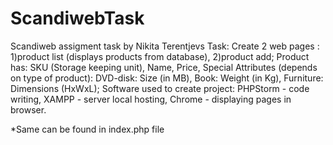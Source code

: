 # ScandiwebTask

Scandiweb assigment task by Nikita Terentjevs
Task: Create 2 web pages :
            1)product list    (displays products from database),
            2)product add;
Product has:
    SKU (Storage keeping unit),
    Name,
    Price,
    Special Attributes (depends on type of product):
        DVD-disk: Size (in MB),
        Book: Weight (in Kg),
        Furniture: Dimensions (HxWxL);
Software used to create project:
    PHPStorm - code writing,
    XAMPP - server local hosting,
    Chrome - displaying pages in browser.
    
   *Same can be found in index.php file 
